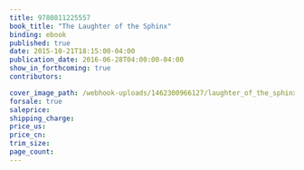 ```yaml
---
title: 9780811225557
book_title: "The Laughter of the Sphinx"
binding: ebook
published: true
date: 2015-10-21T18:15:00-04:00
publication_date: 2016-06-28T04:00:00-04:00
show_in_forthcoming: true
contributors:

cover_image_path: /webhook-uploads/1462300966127/laughter_of_the_sphinx_cover_final.jpg
forsale: true
saleprice:
shipping_charge:
price_us:
price_cn:
trim_size:
page_count:
---
```


